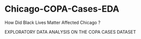 # Chicago-COPA-Cases-EDA
How Did Black Lives Matter Affected Chicago ?

EXPLORATORY DATA ANALYSIS ON THE COPA CASES DATASET
